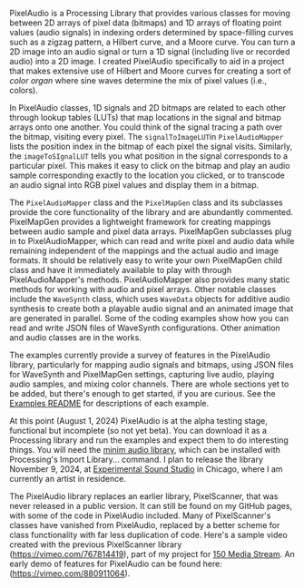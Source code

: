 PixelAudio is a Processing Library that provides various classes for moving between 2D arrays of pixel data (bitmaps) and 1D arrays of floating point values (audio signals) in indexing orders determined by space-filling curves such as a zigzag pattern, a Hilbert curve, and a Moore curve. You can turn a 2D image into an audio signal or turn a 1D signal (including live or recorded audio) into a 2D image. I created PixelAudio specifically to aid in a project that makes extensive use of Hilbert and Moore curves for creating a sort of _color organ_ where sine waves determine the mix of pixel values (i.e., colors).

In PixelAudio classes, 1D signals and 2D bitmaps are related to each other through lookup tables (LUTs) that map locations in the signal and bitmap arrays onto one another. You could think of the signal tracing a path over the bitmap, visiting every pixel. The `signalToImageLUT`in `PixelAudioMapper` lists the position index in the bitmap of each pixel the signal visits. Similarly, the `imageToSIgnalLUT` tells you what position in the signal corresponds to a particular pixel. This makes it easy to click on the bitmap and play an audio sample corresponding exactly to the location you clicked, or to transcode an audio signal into RGB pixel values and display them in a bitmap. 

The `PixelAudioMapper` class and the `PixelMapGen` class and its subclasses provide the core functionality of the library and are abundantly commented. PixelMapGen provides a lightweight framework for creating mappings between audio sample and pixel data arrays. PixelMapGen subclasses plug in to PixelAudioMapper, which can read and write pixel and audio data while remaining independent of the mappings and the actual audio and image formats. It should be relatively easy to write your own PixelMapGen child class and have it immediately available to play with through PixelAudioMapper's methods. PixelAudioMapper also provides many static methods for working with audio and pixel arrays. Other notable classes include the `WaveSynth` class, which uses `WaveData` objects for additive audio synthesis to create both a playable audio signal and an animated image that are generated in parallel. Some of the coding examples show how you can read and write JSON files of WaveSynth configurations. Other animation and audio classes are in the works. 

The examples currently provide a survey of features in the PixelAudio library, particularly for mapping audio signals and bitmaps, using JSON files for WaveSynth and PixelMapGen settings, capturing live audio, playing audio samples, and mixing color channels. There are whole sections yet to be added, but there's enough to get started, if you are curious. See the [Examples README](http://https://github.com/Ignotus-mago/PixelAudio/tree/master/examples "Examples README") for descriptions of each example.

At this point (August 1, 2024) PixelAudio is at the alpha testing stage, functional but incomplete (so not yet beta). You can download it as a Processing library and run the examples and expect them to do interesting things. You will need the [minim audio library](https://code.compartmental.net/tools/minim/), which can be installed with Processing's Import Library... command. I plan to release the library November 9, 2024, at [Experimental Sound Studio](https://ess.org/) in Chicago, where I am currently an artist in residence.

The PixelAudio library replaces an earlier library, PixelScanner, that was never released in a public version. It can still be found on my GitHub pages, with some of the code in PixelAudio included. Many of PixelScanner's classes have vanished from PixelAudio, replaced by a better scheme for class functionality with far less duplication of code. Here's a sample video created with the previous PixelScanner library (https://vimeo.com/767814419), part of my project for [150 Media Stream](https://150mediastream.com/). An early demo of features for PixelAudio can be found here: (https://vimeo.com/880911064).

